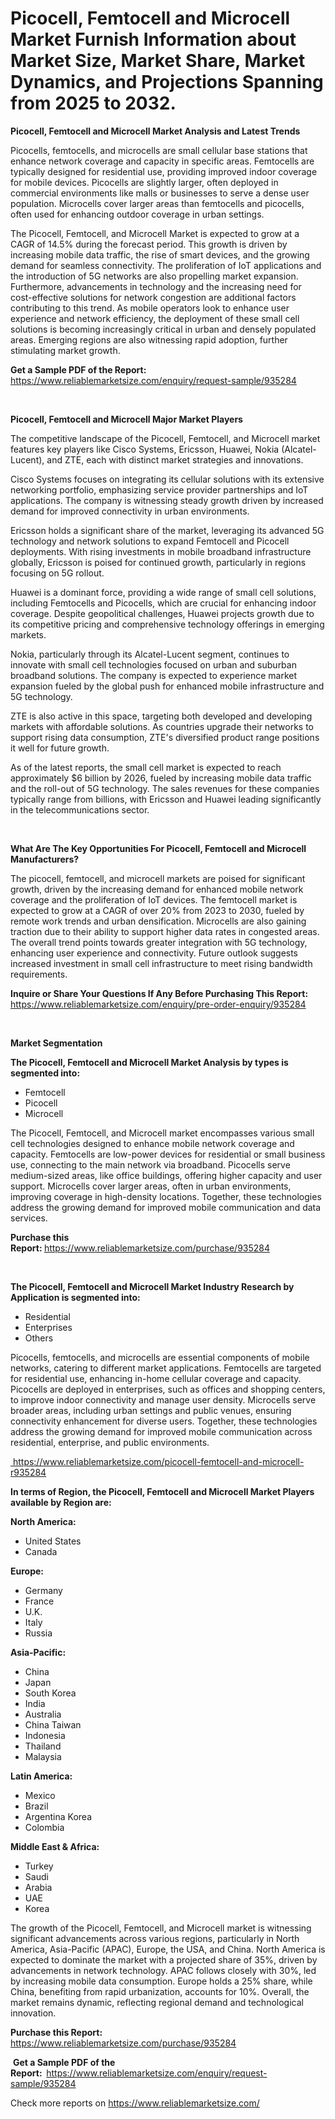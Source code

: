 <p><h1>Picocell, Femtocell and Microcell Market Furnish Information about Market Size, Market Share, Market Dynamics, and Projections Spanning from 2025 to 2032.</h1></p><p><strong>Picocell, Femtocell and Microcell Market Analysis and Latest Trends</strong></p>
<p><p>Picocells, femtocells, and microcells are small cellular base stations that enhance network coverage and capacity in specific areas. Femtocells are typically designed for residential use, providing improved indoor coverage for mobile devices. Picocells are slightly larger, often deployed in commercial environments like malls or businesses to serve a dense user population. Microcells cover larger areas than femtocells and picocells, often used for enhancing outdoor coverage in urban settings.</p><p>The Picocell, Femtocell, and Microcell Market is expected to grow at a CAGR of 14.5% during the forecast period. This growth is driven by increasing mobile data traffic, the rise of smart devices, and the growing demand for seamless connectivity. The proliferation of IoT applications and the introduction of 5G networks are also propelling market expansion. Furthermore, advancements in technology and the increasing need for cost-effective solutions for network congestion are additional factors contributing to this trend. As mobile operators look to enhance user experience and network efficiency, the deployment of these small cell solutions is becoming increasingly critical in urban and densely populated areas. Emerging regions are also witnessing rapid adoption, further stimulating market growth.</p></p>
<p><strong>Get a Sample PDF of the Report:&nbsp;</strong> <a href="https://www.reliablemarketsize.com/enquiry/request-sample/935284?utm_campaign=2296&utm_medium=2&utm_source=Github&utm_content=ia&utm_term=15022025&utm_id=picocell-femtocell-and-microcell">https://www.reliablemarketsize.com/enquiry/request-sample/935284</a></p>
<p>&nbsp;</p>
<p><strong>Picocell, Femtocell and Microcell Major Market Players</strong></p>
<p><p>The competitive landscape of the Picocell, Femtocell, and Microcell market features key players like Cisco Systems, Ericsson, Huawei, Nokia (Alcatel-Lucent), and ZTE, each with distinct market strategies and innovations.</p><p>Cisco Systems focuses on integrating its cellular solutions with its extensive networking portfolio, emphasizing service provider partnerships and IoT applications. The company is witnessing steady growth driven by increased demand for improved connectivity in urban environments.</p><p>Ericsson holds a significant share of the market, leveraging its advanced 5G technology and network solutions to expand Femtocell and Picocell deployments. With rising investments in mobile broadband infrastructure globally, Ericsson is poised for continued growth, particularly in regions focusing on 5G rollout.</p><p>Huawei is a dominant force, providing a wide range of small cell solutions, including Femtocells and Picocells, which are crucial for enhancing indoor coverage. Despite geopolitical challenges, Huawei projects growth due to its competitive pricing and comprehensive technology offerings in emerging markets.</p><p>Nokia, particularly through its Alcatel-Lucent segment, continues to innovate with small cell technologies focused on urban and suburban broadband solutions. The company is expected to experience market expansion fueled by the global push for enhanced mobile infrastructure and 5G technology.</p><p>ZTE is also active in this space, targeting both developed and developing markets with affordable solutions. As countries upgrade their networks to support rising data consumption, ZTE's diversified product range positions it well for future growth.</p><p>As of the latest reports, the small cell market is expected to reach approximately $6 billion by 2026, fueled by increasing mobile data traffic and the roll-out of 5G technology. The sales revenues for these companies typically range from billions, with Ericsson and Huawei leading significantly in the telecommunications sector.</p></p>
<p>&nbsp;</p>
<p><strong>What Are The Key Opportunities For Picocell, Femtocell and Microcell Manufacturers?</strong></p>
<p><p>The picocell, femtocell, and microcell markets are poised for significant growth, driven by the increasing demand for enhanced mobile network coverage and the proliferation of IoT devices. The femtocell market is expected to grow at a CAGR of over 20% from 2023 to 2030, fueled by remote work trends and urban densification. Microcells are also gaining traction due to their ability to support higher data rates in congested areas. The overall trend points towards greater integration with 5G technology, enhancing user experience and connectivity. Future outlook suggests increased investment in small cell infrastructure to meet rising bandwidth requirements.</p></p>
<p><strong>Inquire or Share Your Questions If Any Before Purchasing This Report:</strong> <a href="https://www.reliablemarketsize.com/enquiry/pre-order-enquiry/935284?utm_campaign=2296&utm_medium=2&utm_source=Github&utm_content=ia&utm_term=15022025&utm_id=picocell-femtocell-and-microcell">https://www.reliablemarketsize.com/enquiry/pre-order-enquiry/935284</a></p>
<p>&nbsp;</p>
<p><strong>Market Segmentation</strong></p>
<p><strong>The Picocell, Femtocell and Microcell Market Analysis by types is segmented into:</strong></p>
<p><ul><li>Femtocell</li><li>Picocell</li><li>Microcell</li></ul></p>
<p><p>The Picocell, Femtocell, and Microcell market encompasses various small cell technologies designed to enhance mobile network coverage and capacity. Femtocells are low-power devices for residential or small business use, connecting to the main network via broadband. Picocells serve medium-sized areas, like office buildings, offering higher capacity and user support. Microcells cover larger areas, often in urban environments, improving coverage in high-density locations. Together, these technologies address the growing demand for improved mobile communication and data services.</p></p>
<p><strong>Purchase this Report:&nbsp;</strong><a href="https://www.reliablemarketsize.com/purchase/935284?utm_campaign=2296&utm_medium=2&utm_source=Github&utm_content=ia&utm_term=15022025&utm_id=picocell-femtocell-and-microcell">https://www.reliablemarketsize.com/purchase/935284</a></p>
<p>&nbsp;</p>
<p><strong>The Picocell, Femtocell and Microcell Market Industry Research by Application is segmented into:</strong></p>
<p><ul><li>Residential</li><li>Enterprises</li><li>Others</li></ul></p>
<p><p>Picocells, femtocells, and microcells are essential components of mobile networks, catering to different market applications. Femtocells are targeted for residential use, enhancing in-home cellular coverage and capacity. Picocells are deployed in enterprises, such as offices and shopping centers, to improve indoor connectivity and manage user density. Microcells serve broader areas, including urban settings and public venues, ensuring connectivity enhancement for diverse users. Together, these technologies address the growing demand for improved mobile communication across residential, enterprise, and public environments.</p></p>
<p><a href="https://www.reliablemarketsize.com/picocell-femtocell-and-microcell-r935284?utm_campaign=2296&utm_medium=2&utm_source=Github&utm_content=ia&utm_term=15022025&utm_id=picocell-femtocell-and-microcell">&nbsp;https://www.reliablemarketsize.com/picocell-femtocell-and-microcell-r935284</a></p>
<p><strong>In terms of Region, the Picocell, Femtocell and Microcell Market Players available by Region are:</strong></p>
<p>
    <p> <strong> North America: </strong>
        <ul>
            <li>United States</li>
            <li>Canada</li>
        </ul>
        </p> 
    <p> <strong> Europe: </strong>
        <ul>
            <li>Germany</li>
            <li>France</li>
            <li>U.K.</li>
            <li>Italy</li>
            <li>Russia</li>
        </ul>
        </p> 
    <p> <strong> Asia-Pacific: </strong>
        <ul>
            <li>China</li>
            <li>Japan</li>
            <li>South Korea</li>
            <li>India</li>
            <li>Australia</li>
            <li>China Taiwan</li>
            <li>Indonesia</li>
            <li>Thailand</li>
            <li>Malaysia</li>
        </ul>
        </p> 
    <p> <strong> Latin America: </strong>
        <ul>
            <li>Mexico</li>
            <li>Brazil</li>
            <li>Argentina Korea</li>
            <li>Colombia</li>
        </ul>
        </p> 
    <p> <strong> Middle East & Africa: </strong>
        <ul>
            <li>Turkey</li>
            <li>Saudi</li>
            <li>Arabia</li>
            <li>UAE</li>
            <li>Korea</li>
        </ul>
    </p>
    </p>
<p><p>The growth of the Picocell, Femtocell, and Microcell market is witnessing significant advancements across various regions, particularly in North America, Asia-Pacific (APAC), Europe, the USA, and China. North America is expected to dominate the market with a projected share of 35%, driven by advancements in network technology. APAC follows closely with 30%, led by increasing mobile data consumption. Europe holds a 25% share, while China, benefiting from rapid urbanization, accounts for 10%. Overall, the market remains dynamic, reflecting regional demand and technological innovation.</p></p>
<p><strong>Purchase this Report: </strong><a href="https://www.reliablemarketsize.com/purchase/935284?utm_campaign=2296&utm_medium=2&utm_source=Github&utm_content=ia&utm_term=15022025&utm_id=picocell-femtocell-and-microcell">https://www.reliablemarketsize.com/purchase/935284</a></p>
<p>&nbsp;<strong>Get a Sample PDF of the Report:&nbsp;&nbsp;</strong><a href="https://www.reliablemarketsize.com/enquiry/request-sample/935284?utm_campaign=2296&utm_medium=2&utm_source=Github&utm_content=ia&utm_term=15022025&utm_id=picocell-femtocell-and-microcell">https://www.reliablemarketsize.com/enquiry/request-sample/935284</a></p>
<p><strong></strong></p>
<p>Check more reports on <a href="https://www.reliablemarketsize.com/?utm_campaign=2296&utm_medium=2&utm_source=Github&utm_content=ia&utm_term=15022025&utm_id=picocell-femtocell-and-microcell">https://www.reliablemarketsize.com/</a></p>